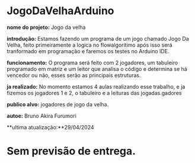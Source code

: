 # JogoDaVelhaArduino
**nome do projeto:** Jogo da velha

**introdução:** Estamos fazendo um programa de um jogo chamado Jogo Da Velha, feito primeiramente a logica no flowalgoritimo após isso será tranformado em programação e faremos os testes no Arduino IDE.

**funcionamento:** O programa será feito com 2 jogadores, um tabuleiro programado em matriz e um leitor que analisa o código e determina se há vencedor ou não, esses serão as principais estruturas.

**ja realizado:** No momento estamos 4 aulas realizando esse trabalho, e ja fizemos os jogadores 1 e 2, o tabuleiro e a leituras das jogadas.gadores

**publico alvo:** jogadores de jogo da velha.

**autoe:** Bruno Akira Furumori

**ultima atualização:**29/04/2024

# Sem previsão de entrega. 
